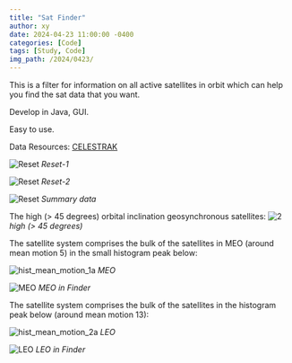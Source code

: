 ```yaml
---
title: "Sat Finder"
author: xy
date: 2024-04-23 11:00:00 -0400
categories: [Code]
tags: [Study, Code]
img_path: /2024/0423/
---
```


This is a filter for information on all active satellites in orbit which can help you find the sat data that you want.

Develop in Java, GUI.

Easy to use.

Data Resources: [CELESTRAK](https://celestrak.org/NORAD/elements/gp.php?GROUP=active&FORMAT=tle)


![Reset](0.png)
_Reset-1_

![Reset](0-1.png)
_Reset-2_

![Reset](0-3.png)
_Summary data_

The high (> 45 degrees) orbital inclination geosynchronous satellites:
![2](2.png)
_high (> 45 degrees)_

The satellite system comprises the bulk of the satellites in MEO (around mean motion 5) in the small histogram peak below:

![hist_mean_motion_1a](hist_mean_motion_1a.png)
_MEO_

![MEO](3.png)
_MEO in Finder_

The satellite system comprises the bulk of the satellites in the histogram peak below (around mean motion 13):

![hist_mean_motion_2a](hist_mean_motion_2a.png)
_LEO_

![LEO](4.png)
_LEO in Finder_